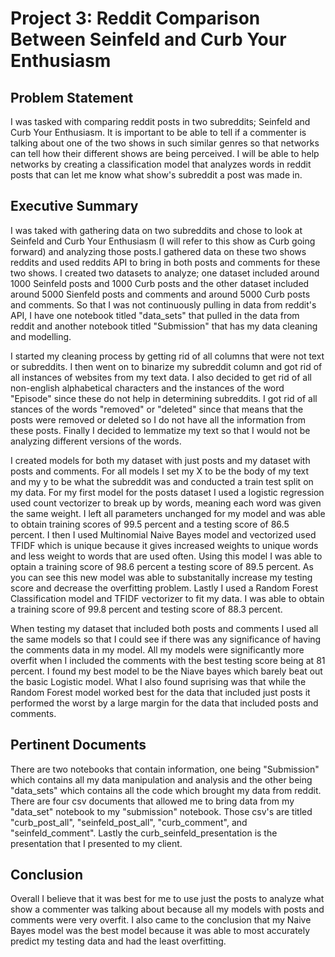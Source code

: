 # Project 3: Reddit Comparison Between Seinfeld and Curb Your Enthusiasm

## Problem Statement

I was tasked with comparing reddit posts in two subreddits; Seinfeld and Curb Your Enthusiasm. It is important to be able to tell if a commenter is talking about one of the two shows in such similar genres so that networks can tell how their different shows are being perceived. I will be able to help networks by creating a classification model that analyzes words in reddit posts that can let me know what show's subreddit a post was made in.

## Executive Summary

I was taked with gathering data on two subreddits and chose to look at Seinfeld and Curb Your Enthusiasm (I will refer to this show as Curb going forward) and analyzing those posts.I gathered data on these two shows reddits and used reddits API to bring in both posts and comments for these two shows. I created two datasets to analyze; one dataset included around 1000 Seinfeld posts and 1000 Curb posts and the other dataset included around 5000 Sienfeld posts and comments and around 5000 Curb posts and comments. So that I was not continuously pulling in data from reddit's API, I have one notebook titled "data_sets" that pulled in the data from reddit and another notebook titled "Submission" that has my data cleaning and modelling.

I started my cleaning process by getting rid of all columns that were not text or subreddits. I then went on to binarize my subreddit column and got rid of all instances of websites from my text data. I also decided to get rid of all non-english alphabetical characters and the instances of the word "Episode" since these do not help in determining subreddits. I got rid of all stances of the words "removed" or "deleted" since that means that the posts were removed or deleted so I do not have all the information from these posts. Finally I decided to lemmatize my text so that I would not be analyzing different versions of the words.

I created models for both my dataset with just posts and my dataset with posts and comments. For all models I set my X to be the body of my text and my y to be what the subreddit was and conducted a train test split on my data. For my first model for the posts dataset I used a logistic regression used count vectorizer to break up by words, meaning each word was given the same weight. I left all parameters unchanged for my model and was able to obtain training scores of 99.5 percent and a testing score of 86.5 percent. I then I used Multinomial Naive Bayes model and vectorized used TFIDF which is unique because it gives increased weights to unique words and less weight to words that are used often. Using this model I was able to optain a training score of 98.6 percent a testing score of 89.5 percent. As you can see this new model was able to substanitally increase my testing score and decrease the overfitting problem. Lastly I used a Random Forest Classification model and TFIDF vectorizer to fit my data. I was able to obtain a training score of 99.8 percent and testing score of 88.3 percent.

When testing my dataset that included both posts and comments I used all the same models so that I could see if there was any significance of having the comments data in my model. All my models were significantly more overfit when I included the comments with the best testing score being at 81 percent. I found my best model to be the Niave bayes which barely beat out the basic Logistic model. What I also found suprising was that while the Random Forest model worked best for the data that included just posts it performed the worst by a large margin for the data that included posts and comments.

## Pertinent Documents

There are two notebooks that contain information, one being "Submission" which contains all my data manipulation and analysis and the other being "data_sets" which contains all the code which brought my data from reddit. There are four csv documents that allowed me to bring data from my "data_set" notebook to my "submission" notebook. Those csv's are titled "curb_post_all", "seinfeld_post_all", "curb_comment", and "seinfeld_comment". Lastly the curb_seinfeld_presentation is the presentation that I presented to my client.

## Conclusion

Overall I believe that it was best for me to use just the posts to analyze what show a commenter was talking about because all my models with posts and comments were very overfit. I also came to the conclusion that my Naive Bayes model was the best model because it was able to most accurately predict my testing data and had the least overfitting.
